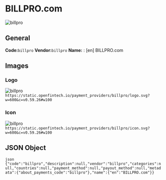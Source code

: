 # BILLPRO.com 
![billpro](https://static.openfintech.io/payment_providers/billpro/logo.svg?w=600&c=v0.59.26#w100) 
## General 
**Code:**`billpro` 
**Vendor:**`billpro` 
**Name:** 
:	[en] BILLPRO.com 
## Images 
### Logo 
![billpro](https://static.openfintech.io/payment_providers/billpro/logo.svg?w=600&c=v0.59.26#w100) 
``` https://static.openfintech.io/payment_providers/billpro/logo.svg?w=600&c=v0.59.26#w100 ``` 
### Icon 
![billpro](https://static.openfintech.io/payment_providers/billpro/icon.svg?w=600&c=v0.59.26#w100) 
``` https://static.openfintech.io/payment_providers/billpro/icon.svg?w=600&c=v0.59.26#w100 ``` 
## JSON Object 
```json {"code":"billpro","description":null,"vendor":"billpro","categories":null,"countries":null,"payment_method":null,"payout_method":null,"metadata":{"about_payments_code":"billpro"},"name":{"en":"BILLPRO.com"}} ``` 
